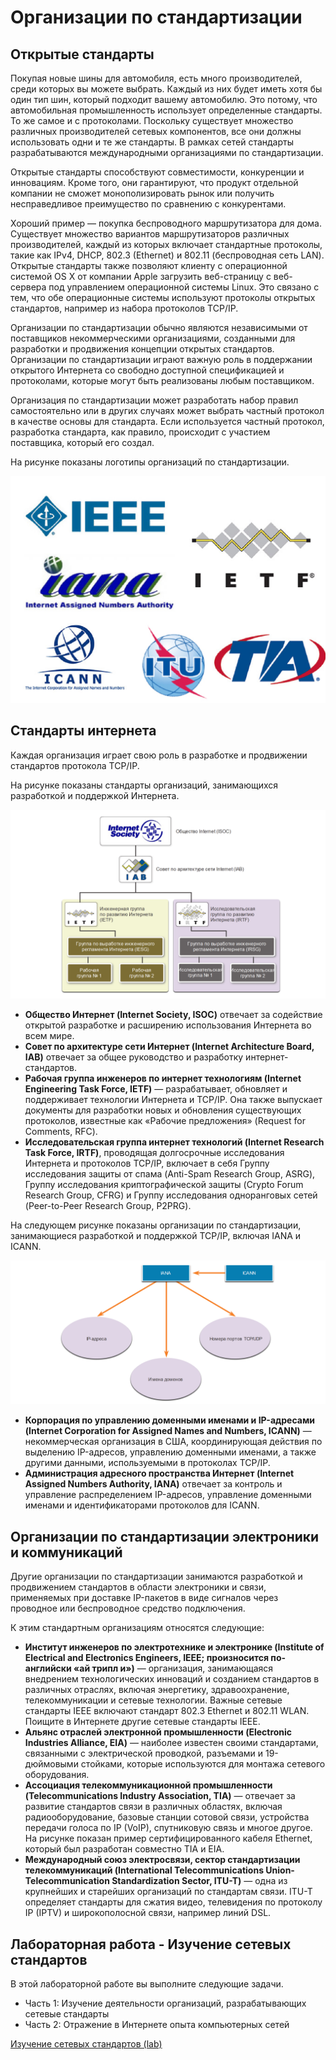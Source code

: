 # Организации по стандартизации

<!-- 3.4.1 -->
## Открытые стандарты

Покупая новые шины для автомобиля, есть много производителей, среди которых вы можете выбрать. Каждый из них будет иметь хотя бы один тип шин, который подходит вашему автомобилю. Это потому, что автомобильная промышленность использует определенные стандарты. То же самое и с протоколами. Поскольку существует множество различных производителей сетевых компонентов, все они должны использовать одни и те же стандарты. В рамках сетей стандарты разрабатываются международными организациями по стандартизации.

Открытые стандарты способствуют совместимости, конкуренции и инновациям. Кроме того, они гарантируют, что продукт отдельной компании не сможет монополизировать рынок или получить несправедливое преимущество по сравнению с конкурентами.

Хороший пример — покупка беспроводного маршрутизатора для дома. Существует множество вариантов маршрутизаторов различных производителей, каждый из которых включает стандартные протоколы, такие как IPv4, DHCP, 802.3 (Ethernet) и 802.11 (беспроводная сеть LAN). Открытые стандарты также позволяют клиенту с операционной системой OS X от компании Apple загрузить веб-страницу с веб-сервера под управлением операционной системы Linux. Это связано с тем, что обе операционные системы используют протоколы открытых стандартов, например из набора протоколов TCP/IP.

Организации по стандартизации обычно являются независимыми от поставщиков некоммерческими организациями, созданными для разработки и продвижения концепции открытых стандартов. Организации по стандартизации играют важную роль в поддержании открытого Интернета со свободно доступной спецификацией и протоколами, которые могут быть реализованы любым поставщиком.

Организация по стандартизации может разработать набор правил самостоятельно или в других случаях может выбрать частный протокол в качестве основы для стандарта. Если используется частный протокол, разработка стандарта, как правило, происходит с участием поставщика, который его создал.

На рисунке показаны логотипы организаций по стандартизации.

![](./assets/3.4.1.png)
<!-- /courses/itn-dl/aeece080-34fa-11eb-ad9a-f74babed41a6/af1f8940-34fa-11eb-ad9a-f74babed41a6/assets/2dc081e3-1c25-11ea-81a0-ffc2c49b96bc.svg -->

<!--
логотипы организаций по стандартизации, включая IEEE, IETF, IANA, ICANN, ITU и TIA
-->

<!-- 3.4.2 -->
## Стандарты интернета

Каждая организация играет свою роль в разработке и продвижении стандартов протокола TCP/IP.

На рисунке показаны стандарты организаций, занимающихся разработкой и поддержкой Интернета.

![](./assets/3.4.2-1.png)
<!-- /courses/itn-dl/aeece080-34fa-11eb-ad9a-f74babed41a6/af1f8940-34fa-11eb-ad9a-f74babed41a6/assets/2dc0d001-1c25-11ea-81a0-ffc2c49b96bc.svg -->

* **Общество Интернет (Internet Society, ISOC)** отвечает за содействие открытой разработке и расширению использования Интернета во всем мире.
* **Совет по архитектуре сети Интернет (Internet Architecture Board, IAB)** отвечает за общее руководство и разработку интернет-стандартов.
* **Рабочая группа инженеров по интернет технологиям (Internet Engineering Task Force, IETF)** — разрабатывает, обновляет и поддерживает технологии Интернета и TCP/IP. Она также выпускает документы для разработки новых и обновления существующих протоколов, известные как «Рабочие предложения» (Request for Comments, RFC).
* **Исследовательская группа интернет технологий (Internet Research Task Force, IRTF)**, проводящая долгосрочные исследования Интернета и протоколов TCP/IP, включает в себя Группу исследования защиты от спама (Anti-Spam Research Group, ASRG), Группу исследования криптографической защиты (Crypto Forum Research Group, CFRG) и Группу исследования одноранговых сетей (Peer-to-Peer Research Group, P2PRG).

<!--
На рисунке показаны стандарты организаций, занимающихся развитием и поддержкой Интернета.  В верхней части рисунка находится логотип Общества Интернета (ISOC).  Линия под ней подключается к логотипу Совета архитектуры Интернета (IAB). Внизу и слева находится рабочая группа Internet Engineering Task Force (IETF), а справа — Целевая группа Internet Research Task Force (IRTF). Ниже IETF находится Руководящая группа по проектированию Интернета (IESG), а ниже - рабочая группа #1 и рабочая группа #2. Ниже IRTF находится Руководящая группа по исследованию Интернета (IRSG), а ниже - исследовательская группа #1 и исследовательская группа #2. Общество Интернет (Internet Society, ISOC) отвечает за содействие открытой разработке и расширению использования Интернета во всем мире. Совет по архитектуре сети Интернет (Internet Architecture Board, IAB) отвечает за общее руководство и разработку интернет-стандартов. Рабочая группа инженеров по интернет-технологиям (Internet Engineering Task Force, IETF) — разрабатывает, обновляет и поддерживает технологии Интернета и TCP/IP. Она также выпускает документы для разработки новых и обновления существующих протоколов, известные как «Рабочие предложения» (Request for Comments, RFC). Исследовательская группа интернет-технологий (Internet Research Task Force, IRTF), проводящая долгосрочные исследования Интернета и протоколов TCP/IP, включает в себя Группу исследования защиты от спама (Anti-Spam Research Group, ASRG), Группу исследования криптографической защиты (Crypto Forum Research Group, CFRG) и Группу исследования одноранговых сетей (Peer-to-Peer Research Group, P2PRG).
-->

На следующем рисунке показаны организации по стандартизации, занимающиеся разработкой и поддержкой TCP/IP, включая IANA и ICANN.

![](./assets/3.4.2-2.png)
<!-- /courses/itn-dl/aeece080-34fa-11eb-ad9a-f74babed41a6/af1f8940-34fa-11eb-ad9a-f74babed41a6/assets/2dc11e22-1c25-11ea-81a0-ffc2c49b96bc.svg -->

* **Корпорация по управлению доменными именами и IP-адресами (Internet Corporation for Assigned Names and Numbers, ICANN)** — некоммерческая организация в США, координирующая действия по выделению IP-адресов, управлению доменными именами, а также другими данными, используемыми в протоколах TCP/IP.
* **Администрация адресного пространства Интернет (Internet Assigned Numbers Authority, IANA)** отвечает за контроль и управление распределением IP-адресов, управление доменными именами и идентификаторами протоколов для ICANN.

<!--
На рисунке показаны организации по стандартизации, занимающиеся разработкой и поддержкой TCP/IP. На снимке справа показана ICANN со стрелкой, указывающей на IANA. Ниже IANA расположены три стрелки, ведущие к IP-адресам, доменным именам и номерам портов TCP/UDP. Корпорация по управлению доменными именами и IP-адресами (Internet Corporation for Assigned Names and Numbers, ICANN) — некоммерческая организация в США, координирующая действия по выделению IP-адресов, управлению доменными именами, а также другими данными, используемыми в протоколах TCP/IP. Администрация адресного пространства Интернет (Internet Assigned Numbers Authority, IANA) отвечает за контроль и управление распределением IP-адресов, управление доменными именами и идентификаторами протоколов для ICANN.
-->

<!-- 3.4.3 -->
## Организации по стандартизации электроники и коммуникаций

Другие организации по стандартизации занимаются разработкой и продвижением стандартов в области электроники и связи, применяемых при доставке IP-пакетов в виде сигналов через проводное или беспроводное средство подключения.

К этим стандартным организациям относятся следующие:

* **Институт инженеров по электротехнике и электронике (Institute of Electrical and Electronics Engineers, IEEE; произносится по-английски «ай трипл и»)** — организация, занимающаяся внедрением технологических инноваций и созданием стандартов в различных отраслях, включая энергетику, здравоохранение, телекоммуникации и сетевые технологии. Важные сетевые стандарты IEEE включают стандарт 802.3 Ethernet и 802.11 WLAN. Поищите в Интернете другие сетевые стандарты IEEE.
* **Альянс отраслей электронной промышленности (Electronic Industries Alliance, EIA)** — наиболее известен своими стандартами, связанными с электрической проводкой, разъемами и 19-дюймовыми стойками, которые используются для монтажа сетевого оборудования.
* **Ассоциация телекоммуникационной промышленности (Telecommunications Industry Association, TIA)** — отвечает за развитие стандартов связи в различных областях, включая радиооборудование, базовые станции сотовой связи, устройства передачи голоса по IP (VoIP), спутниковую связь и многое другое. На рисунке показан пример сертифицированного кабеля Ethernet, который был разработан совместно TIA и EIA.
* **Международный союз электросвязи, сектор стандартизации телекоммуникаций (International Telecommunications Union-Telecommunication Standardization Sector, ITU-T)** — одна из крупнейших и старейших организаций по стандартам связи. ITU-T определяет стандарты для сжатия видео, телевидения по протоколу IP (IPTV) и широкополосной связи, например линий DSL.

<!-- 3.4.4 -->
## Лабораторная работа - Изучение сетевых стандартов

В этой лабораторной работе вы выполните следующие задачи.

* Часть 1: Изучение деятельности организаций, разрабатывающих сетевые стандарты
* Часть 2: Отражение в Интернете опыта компьютерных сетей



[Изучение сетевых стандартов (lab)](./assets/3.4.4-lab---research-networking-standards.pdf)

<!-- 3.4.5 -->
<!-- quiz -->

